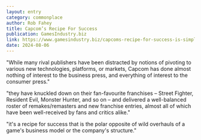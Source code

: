 ```yaml
---
layout: entry
category: commonplace
author: Rob Fahey
title: Capcom’s Recipe For Success
publication: GamesIndustry.biz
link: https://www.gamesindustry.biz/capcoms-recipe-for-success-is-simple-stay-the-course-ignore-the-bandwagons-opinion
date: 2024-08-06
---
```


"While many rival publishers have been distracted by notions of pivoting to various new technologies, platforms, or markets, Capcom has done almost nothing of interest to the business press, and everything of interest to the consumer press."

"they have knuckled down on their fan-favourite franchises – Street Fighter, Resident Evil, Monster Hunter, and so on – and delivered a well-balanced roster of remakes/remasters and new franchise entries, almost all of which have been well-received by fans and critics alike."

"it's a recipe for success that is the polar opposite of wild overhauls of a game's business model or the company's structure."
